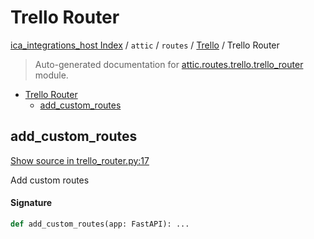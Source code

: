 # Trello Router

[ica_integrations_host Index](../../../README.md#ica_integrations_host-index) / `attic` / `routes` / [Trello](./index.md#trello) / Trello Router

> Auto-generated documentation for [attic.routes.trello.trello_router](https://github.com/destiny/ica_integrations_host/blob/main/attic/routes/trello/trello_router.py) module.

- [Trello Router](#trello-router)
  - [add_custom_routes](#add_custom_routes)

## add_custom_routes

[Show source in trello_router.py:17](https://github.com/destiny/ica_integrations_host/blob/main/attic/routes/trello/trello_router.py#L17)

Add custom routes

#### Signature

```python
def add_custom_routes(app: FastAPI): ...
```
